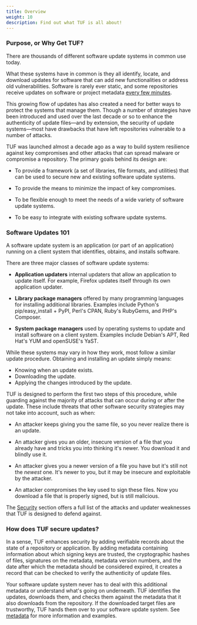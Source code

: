 ```yaml
---
title: Overview
weight: 10
description: Find out what TUF is all about!
---
```


### Purpose, or Why Get TUF?

There are thousands of different software update systems in common use today.

What these systems have in common is they all identify, locate, and download
updates for software that can add new functionalities or address old
vulnerabilities. Software is rarely ever static, and some repositories receive
updates on software or project metadata
[every few minutes](https://theupdateframework.io/papers/protect-community-repositories-nsdi2016.pdf).

This growing flow of updates has also created a need for better ways to protect
the systems that manage them. Though a number of strategies have been introduced
and used over the last decade or so to enhance the authenticity of update
files—and by extension, the security of update systems—most have drawbacks that
have left repositories vulnerable to a number of attacks.

TUF was launched almost a decade ago as a way to build system resilience against
key compromises and other attacks that can spread malware or compromise a
repository. The primary goals behind its design are:

- To provide a framework (a set of libraries, file formats, and utilities) that
  can be used to secure new and existing software update systems.

- To provide the means to minimize the impact of key compromises.

- To be flexible enough to meet the needs of a wide variety of software update
  systems.

- To be easy to integrate with existing software update systems.

### Software Updates 101

A software update system is an application (or part of an application) running
on a client system that identifies, obtains, and installs software.

There are three major classes of software update systems:

- **Application updaters** internal updaters that allow an application to update
  itself. For example, Firefox updates itself through its own application
  updater.

- **Library package managers** offered by many programming languages for
  installing additional libraries. Examples include Python's pip/easy_install +
  PyPI, Perl's CPAN, Ruby's RubyGems, and PHP's Composer.

- **System package managers** used by operating systems to update and install
  software on a client system. Examples include Debian's APT, Red Hat's YUM and
  openSUSE's YaST.

While these systems may vary in how they work, most follow a similar update
procedure. Obtaining and installing an update simply means:

- Knowing when an update exists.
- Downloading the update.
- Applying the changes introduced by the update.

TUF is designed to perform the first two steps of this procedure, while guarding
against the majority of attacks that can occur during or after the update. These
include threats that other software security strategies may not take into
account, such as when:

- An attacker keeps giving you the same file, so you never realize there is an
  update.

- An attacker gives you an older, insecure version of a file that you already
  have and tricks you into thinking it's newer. You download it and blindly use
  it.

- An attacker gives you a newer version of a file you have but it's still not
  the _newest_ one. It's newer to you, but it may be insecure and exploitable by
  the attacker.

- An attacker compromises the key used to sign these files. Now you download a
  file that is properly signed, but is still malicious.

The [Security](docs/overview/security) section offers a full list of the attacks
and updater weaknesses that TUF is designed to defend against.

### How does TUF secure updates?

In a sense, TUF enhances security by adding verifiable records about the state
of a repository or application. By adding metadata containing information about
which signing keys are trusted, the cryptographic hashes of files, signatures on
the metadata, metadata version numbers, and the date after which the metadata
should be considered expired, it creates a record that can be checked to verify
the authenticity of update files.

Your software update system never has to deal with this additional metadata or
understand what's going on underneath. TUF identifies the updates, downloads
them, and checks them against the metadata that it also downloads from the
repository. If the downloaded target files are trustworthy, TUF hands them over
to your software update system. See [metadata](docs/overview/metadata) for more
information and examples.
